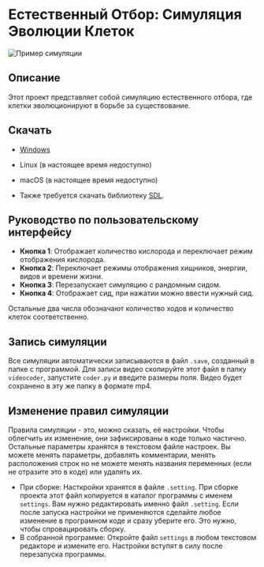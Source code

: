 # Естественный Отбор: Симуляция Эволюции Клеток

![Пример симуляции](https://i.imgur.com/zCkyVOs.png)

## Описание

Этот проект представляет собой симуляцию естественного отбора, где клетки эволюционируют в борьбе за существование.

## Скачать

- [Windows](https://github.com/Semka2014/NeuCells/raw/master/builds/NeuCells_windows.zip)
- Linux (в настоящее время недоступно)
- macOS (в настоящее время недоступно)

- Также требуется скачать библиотеку [SDL](https://github.com/libsdl-org/SDL/releases/).

## Руководство по пользовательскому интерфейсу

-	**Кнопка 1**: Отображает количество кислорода и переключает режим отображения кислорода.
-	**Кнопка 2**: Переключает режимы отображения хищников, энергии, видов и времени жизни.
-	**Кнопка 3**: Перезапускает симуляцию с рандомным сидом.
-	**Кнопка 4**: Отображает сид, при нажатии можно ввести нужный сид.
   
   Остальные два числа обозначают количество ходов и количество клеток соответственно.

## Запись симуляции

Все симуляции автоматически записываются в файл `.save`, созданный в папке с программой. Для записи видео скопируйте этот файл в папку `videocoder`, запустите `coder.py` и введите размеры поля. Видео будет сохранено в эту же папку в формате mp4.

## Изменение правил симуляции

Правила симуляции - это, можно сказать, её настройки. Чтобы облегчить их изменение, они зафиксированы в коде только частично. Остальные параметры хранятся в текстовом файле настроек. Вы можете менять параметры, добавлять комментарии, менять расположения строк но не можете менять названия переменных (если не отразите это в коде) или удалять их.

- При сборке:
Насткройки хранятся в файле `.setting`. При сборке проекта этот файл копируется в каталог программы с именем `settings`.
Вам нужно редактировать именно файл `.setting`. Если после запуска настройки не применяются сделайте любое изменение в програмном коде и сразу уберите его. Это нужно, чтобы спровацировать сборку.
- В собранной программе:
Откройте файл `settings` в любом текстовом редакторе и измените его. Настройки вступят в силу после перезапуска программы.
